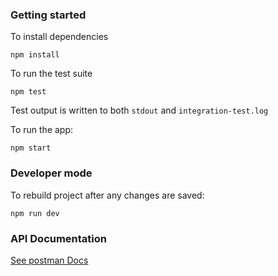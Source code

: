 ### Getting started
To install dependencies

    npm install

To run the test suite

    npm test

Test output is written to both `stdout` and `integration-test.log`

To run the app:

    npm start

### Developer mode
To rebuild project after any changes are saved:

    npm run dev

### API Documentation
[See postman Docs](https://documenter.getpostman.com/view/623338/SVSGQBKM)